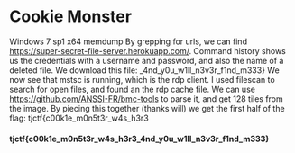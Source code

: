 # Cookie Monster

Windows 7 sp1 x64 memdump
By grepping for urls, we can find https://super-secret-file-server.herokuapp.com/.
Command history shows us the credentials with a username and password, and also the name of a deleted file.
We download this file: _4nd_y0u_w1ll_n3v3r_f1nd_m333}
We now see that mstsc is running, which is the rdp client. I used filescan to search for open files, and found an the rdp cache file.
We can use https://github.com/ANSSI-FR/bmc-tools to parse it, and get 128 tiles from the image. By piecing this together (thanks will) we get the first half of the flag:
tjctf{c00k1e_m0n5t3r_w4s_h3r3
#### tjctf{c00k1e_m0n5t3r_w4s_h3r3_4nd_y0u_w1ll_n3v3r_f1nd_m333}
